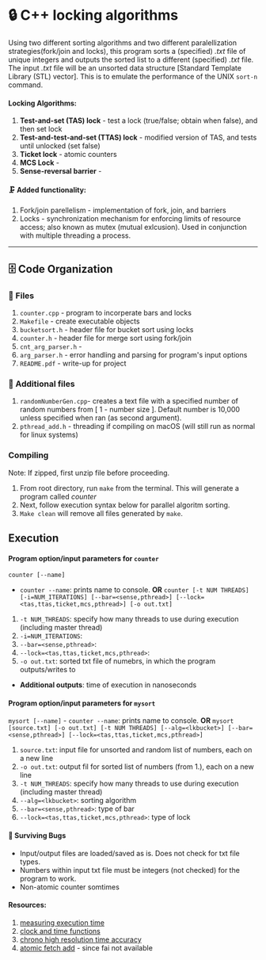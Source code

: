 # 🔒 C++ locking algorithms
Using two different sorting algorithms and two different paralellization strategies(fork/join and locks), this program sorts a (specified) *.txt*  file of unique integers and outputs the sorted list to a different (specified) *.txt* file. The input *.txt* file will be an unsorted data structure [Standard Template Library (STL) vector]. This is to emulate the performance of the UNIX `sort-n` command.

#### Locking Algorithms:
  1. **Test-and-set (TAS) lock** - test a lock (true/false; obtain when false), and then set lock
  2. **Test-and-test-and-set (TTAS) lock** - modified version of TAS, and tests until unlocked (set false)
  3. **Ticket lock** - atomic counters
  4. **MCS Lock** - <not implemented> 
  5. **Sense-reversal barrier** -

#### 🗜️ Added functionality:
  1. Fork/join parellelism - implementation of fork, join, and barriers
  2. Locks - synchronization mechanism for enforcing limits of resource access; also known as mutex (mutual exlcusion). Used in conjunction with multiple threading a process.

---
## 🗄️ Code Organization

### 📁 Files
  1. `counter.cpp` - program to incorperate bars and locks
  2. `Makefile` - create executable objects
  3. `bucketsort.h` - header file for bucket sort using locks
  4. `counter.h` - header file for merge sort using fork/join
  4. `cnt_arg_parser.h` - 
  5. `arg_parser.h` - error handling and parsing for program's input options
  6. `README.pdf` - write-up for project

### 💾 Additional files
  1. `randomNumberGen.cpp`- creates a text file with a specified number of random numbers from [ 1 - number size ]. Default number is 10,000 unless specified when ran (as second argument).
  2. `pthread_add.h` - threading if compiling on macOS (will still run as normal for linux systems)

### Compiling
  Note: If zipped, first unzip file before proceeding.
  1. From root directory, run `make` from the terminal. This will generate a program called *counter*
  2. Next, follow execution syntax below for parallel algoritm sorting.
  3. `Make clean` will remove all files generated by `make`.

## Execution
#### Program option/input parameters for `counter`
`counter [--name]`
  - `counter --name`: prints name to console.
**OR**
`counter [-t NUM THREADS] [-i=NUM_ITERATIONS] [--bar=<sense,pthread>] [--lock=<tas,ttas,ticket,mcs,pthread>] [-o out.txt]`
  1. `-t NUM_THREADS`: specify how many threads to use during execution (including master thread)
  2. `-i=NUM_ITERATIONS`:
  3. `--bar=<sense,pthread>`:
  4. `--lock=<tas,ttas,ticket,mcs,pthread>`:
  5. `-o out.txt`: sorted txt file of numebrs, in which the program outputs/writes to
  - **Additional outputs**: time of execution in nanoseconds

#### Program option/input parameters for `mysort`
  `mysort [--name]`
    - `counter --name`: prints name to console.
  **OR**
  `mysort [source.txt] [-o out.txt] [-t NUM THREADS] [--alg=<lkbucket>] [--bar=<sense,pthread>] [--lock=<tas,ttas,ticket,mcs,pthread>]`
  1. `source.txt`: input file for unsorted and random list of numbers, each on a new line
  2. `-o out.txt`: output fil for sorted list of numbers (from 1.), each on a new line
  3. `-t NUM_THREADS`: specify how many threads to use during execution (including master thread)
  4. `--alg=<lkbucket>`: sorting algorithm
  5. `--bar=<sense,pthread>`: type of bar
  6. `--lock=<tas,ttas,ticket,mcs,pthread>`: type of lock 

#### 🐜 Surviving Bugs
  - Input/output files are loaded/saved as is. Does not check for txt file types.
  - Numbers within input txt file must be integers (not checked) for the program to work.
  - Non-atomic counter somtimes 

#### Resources:
1. [measuring execution time](https://solarianprogrammer.com/2019/04/17/c17-programming-measuring-execution-time-delaying-program/)
2. [clock and time functions](https://linux.die.net/man/2/clock_gettime)
3. [chrono high resolution time accuracy](https://www.tutorialspoint.com/how-to-create-a-high-resolution-timer-with-cplusplus-and-linux)
4. [atomic fetch add](https://apimirror.com/c/atomic/atomic_fetch_add) - since fai not available